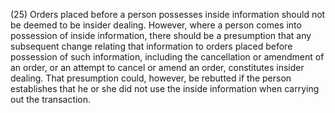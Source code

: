 (25) Orders placed before a person possesses inside information should not be deemed to be insider dealing. However, where a person comes into possession of inside information, there should be a presumption that any subsequent change relating that information to orders placed before possession of such information, including the cancellation or amendment of an order, or an attempt to cancel or amend an order, constitutes insider dealing. That presumption could, however, be rebutted if the person establishes that he or she did not use the inside information when carrying out the transaction.